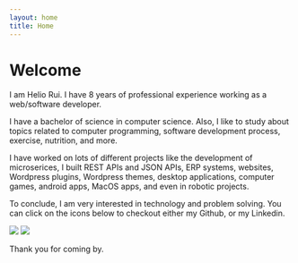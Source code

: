 ```yaml
---
layout: home
title: Home
---
```


# Welcome

I am Helio Rui. I have 8 years of professional experience working as a web/software developer.

I have a bachelor of science in computer science. Also, I like to study about topics related to computer programming, software development process, exercise, nutrition, and more.

I have worked on lots of different projects like the development of microserices, I built REST APIs and JSON APIs, ERP systems, websites, Wordpress plugins, Wordpress themes, desktop applications, computer games, android apps, MacOS apps, and even in robotic projects.

To conclude, I am very interested in technology and problem solving. You can click on the icons below to checkout either my Github, or my Linkedin. 

<a href="https://github.com/heliorrfreitas"><img src="../assets/images/GitHub-Mark-Light-32px.png"></a>
<a href="https://www.linkedin.com/in/helioruiramosfreitas/"><img src="../assets/images/In-White-14@2x.png"></a>

Thank you for coming by. 
